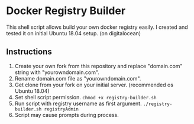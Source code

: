 # Docker Registry Builder

This shell script allows build your own docker registry easily. I created and tested it on initial Ubuntu 18.04 setup. (on digitalocean)

##  Instructions

 1. Create your own fork from this repository and replace "domain.com" string with "yourowndomain.com". 
 2. Rename domain.com file as "yourowndomain.com".
 3. Get clone from your fork on your initial server. (recommended os Ubuntu 18.04)
 4. Set shell script permission. `chmod +x registry-builder.sh`
 5. Run script with registry username as first argument. 
  `./registry-builder.sh registryAdmin`
 6. Script may cause prompts during process.
 